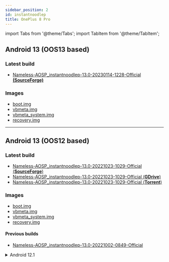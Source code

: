 ```yaml
---
sidebar_position: 2
id: instantnoodlep
title: OnePlus 8 Pro
---
```


import Tabs from '@theme/Tabs'; import TabItem from '@theme/TabItem';

## Android 13 (**OOS13 based**)

### Latest build

- [Nameless-AOSP_instantnoodlep-13.0-20230114-1228-Official **(SourceForge)**](https://sourceforge.net/projects/nameless-aosp/files/instantnoodlep/Nameless-AOSP_instantnoodlep-13.0-20230114-1228-Official.zip)

### Images 

- [boot.img](https://sourceforge.net/projects/nameless-aosp/files/instantnoodlep/imgs_13/boot.img)
- [vbmeta.img](https://sourceforge.net/projects/nameless-aosp/files/instantnoodlep/imgs_13/vbmeta.img)
- [vbmeta_system.img](https://sourceforge.net/projects/nameless-aosp/files/instantnoodlep/imgs_13/vbmeta_system.img)
- [recovery.img](https://sourceforge.net/projects/nameless-aosp/files/instantnoodlep/imgs_13/recovery.img)

<hr/>

## Android 13 (**OOS12 based**)

### Latest build

- [Nameless-AOSP_instantnoodlep-13.0-20221023-1029-Official (**SourceForge**)](https://sourceforge.net/projects/nameless-aosp/files/instantnoodlep/Nameless-AOSP_instantnoodlep-13.0-20221023-1029-Official.zip)
- [Nameless-AOSP_instantnoodlep-13.0-20221023-1029-Official (**GDrive**)](https://drive.google.com/drive/folders/1j0EdpCGYrrKRmi6fueQXoBpYrAa6vjsH?usp=sharing)
- [Nameless-AOSP_instantnoodlep-13.0-20221023-1029-Official (**Torrent**)](https://dl.nameless.wiki/Torrents/Nameless-AOSP_instantnoodlep-13.0-20221023-1029-Official.zip.torrent)

### Images

- [boot.img](https://sourceforge.net/projects/nameless-aosp/files/instantnoodlep/imgs_13/boot.img)
- [vbmeta.img](https://sourceforge.net/projects/nameless-aosp/files/instantnoodlep/imgs_13/vbmeta.img)
- [vbmeta_system.img](https://sourceforge.net/projects/nameless-aosp/files/instantnoodlep/imgs_13/vbmeta_system.img)
- [recovery.img](https://sourceforge.net/projects/nameless-aosp/files/instantnoodlep/imgs_13/recovery.img)

#### Previous builds
 
- [Nameless-AOSP_instantnoodlep-13.0-20221002-0849-Official](https://sourceforge.net/projects/nameless-aosp/files/instantnoodlep/Nameless-AOSP_instantnoodlep-13.0-20221002-0849-Official.zip)
  
<details><summary>Android 12.1</summary>

### Builds

- [Nameless-AOSP_instantnoodlep-12.1-20220824-0552-Official](https://sourceforge.net/projects/nameless-aosp/files/instantnoodlep/Nameless-AOSP_instantnoodlep-12.1-20220824-0552-Official.zip)
- [Nameless-AOSP_instantnoodlep-12.1-20220817-1322-Official](https://sourceforge.net/projects/nameless-aosp/files/instantnoodlep/Nameless-AOSP_instantnoodlep-12.1-20220817-1322-Official.zip)
- [Nameless-AOSP_instantnoodlep-12.1-20220723-1317-Official](https://sourceforge.net/projects/nameless-aosp/files/instantnoodlep/Nameless-AOSP_instantnoodlep-12.1-20220723-1317-Official.zip)
    
### Images
    
- [boot.img](https://sourceforge.net/projects/nameless-aosp/files/instantnoodlep/imgs_12.1/boot.img)
- [vbmeta.img](https://sourceforge.net/projects/nameless-aosp/files/instantnoodlep/imgs_12.1/vbmeta.img)
- [vbmeta_system.img](https://sourceforge.net/projects/nameless-aosp/files/instantnoodlep/imgs_12.1/vbmeta_system.img)
- [recovery.img](https://sourceforge.net/projects/nameless-aosp/files/instantnoodlep/imgs_12.1/recovery.img)

</details>
